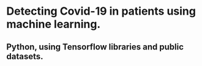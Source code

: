 # Detecting Covid-19 in patients using machine learning.
## Python, using Tensorflow libraries and public datasets.
